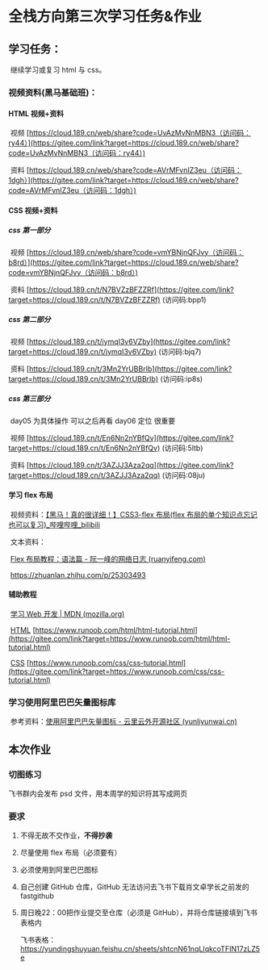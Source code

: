 # 全栈方向第三次学习任务&作业 



## 学习任务：

​	继续学习或复习 html 与 css。

### 	视频资料(黑马基础班)：

#### 			HTML 视频+资料

​		视频 [https://cloud.189.cn/web/share?code=UvAzMvNnMBN3（访问码：ry44）](https://gitee.com/link?target=https://cloud.189.cn/web/share?code=UvAzMvNnMBN3（访问码：ry44）)

​		资料 [https://cloud.189.cn/web/share?code=AVrMFvnIZ3eu（访问码：1dgh）](https://gitee.com/link?target=https://cloud.189.cn/web/share?code=AVrMFvnIZ3eu（访问码：1dgh）)



#### 			CSS 视频+资料

##### 						css 第一部分

​			视频 [https://cloud.189.cn/web/share?code=vmYBNjnQFJvy（访问码：b8rd）](https://gitee.com/link?target=https://cloud.189.cn/web/share?code=vmYBNjnQFJvy（访问码：b8rd）)

​			资料 [https://cloud.189.cn/t/N7BVZzBFZZRf](https://gitee.com/link?target=https://cloud.189.cn/t/N7BVZzBFZZRf) (访问码:bpp1)

##### 						css 第二部分

​			视频 [https://cloud.189.cn/t/jymqI3v6VZby](https://gitee.com/link?target=https://cloud.189.cn/t/jymqI3v6VZby) (访问码:bjq7)

​			资料 [https://cloud.189.cn/t/3Mn2YrUBBrIb](https://gitee.com/link?target=https://cloud.189.cn/t/3Mn2YrUBBrIb) (访问码:ip8s)

##### 						css 第三部分

​			day05 为具体操作 可以之后再看 day06 定位 很重要  

​			视频 [https://cloud.189.cn/t/En6Nn2nYBfQv](https://gitee.com/link?target=https://cloud.189.cn/t/En6Nn2nYBfQv) (访问码:5ltb) 

​			资料 [https://cloud.189.cn/t/3AZJJ3Aza2qq](https://gitee.com/link?target=https://cloud.189.cn/t/3AZJJ3Aza2qq) (访问码:08ju)



#### 			学习 flex 布局

​		视频资料：[【黑马！真的很详细！】CSS3-flex 布局(flex 布局的单个知识点忘记也可以复习)_哔哩哔哩_bilibili](https://www.bilibili.com/video/BV1N54y1i7dG/?spm_id_from=333.337.search-card.all.click&vd_source=4e870a47527a8bb153ebe3c2c4f3879d)

​		文本资料：

​			[Flex 布局教程：语法篇 - 阮一峰的网络日志 (ruanyifeng.com)](http://ruanyifeng.com/blog/2015/07/flex-grammar.html)

​			https://zhuanlan.zhihu.com/p/25303493



#### 			辅助教程

​		[学习 Web 开发 | MDN (mozilla.org)](https://developer.mozilla.org/zh-CN/docs/Learn)

​		[HTML](https://gitee.com/link?target=https://www.runoob.com/html/html-tutorial.html) [https://www.runoob.com/html/html-tutorial.html](https://gitee.com/link?target=https://www.runoob.com/html/html-tutorial.html)

​		[CSS](https://gitee.com/link?target=https://www.runoob.com/css/css-tutorial.html) [https://www.runoob.com/css/css-tutorial.html](https://gitee.com/link?target=https://www.runoob.com/css/css-tutorial.html)



### 		学习使用阿里巴巴矢量图标库

​		参考资料：[使用阿里巴巴矢量图标 - 云里云外开源社区 (yunliyunwai.cn)](https://www.yunliyunwai.cn/blog/detail/54c3bc29e849ccc49fae902a0da3e959)



## 本次作业

### 切图练习

飞书群内会发布 psd 文件，用本周学的知识将其写成网页

### 要求

1. 不得无故不交作业，**不得抄袭**

2. 尽量使用 flex 布局（必须要有）

3. 必须使用到阿里巴巴图标

4. 自己创建 GitHub 仓库，GitHub 无法访问去飞书下载肖文卓学长之前发的 fastgithub

5. 周日晚22：00把作业提交至仓库（必须是 GitHub），并将仓库链接填到飞书表格内

   飞书表格：https://yundingshuyuan.feishu.cn/sheets/shtcnN61nqLIqkcoTFIN17zLZ5e




